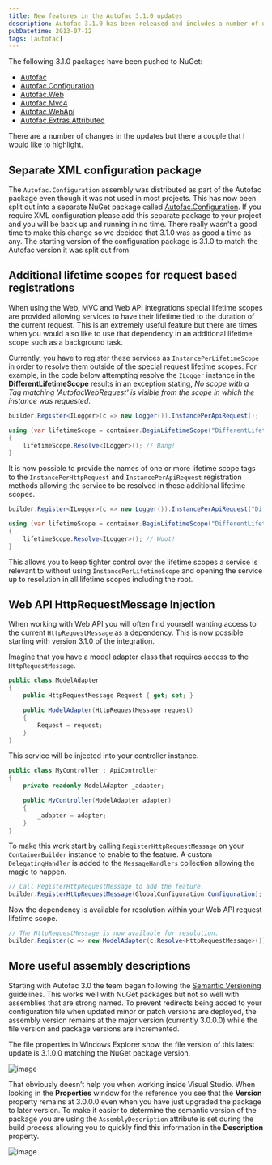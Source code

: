 ```yaml
---
title: New features in the Autofac 3.1.0 updates
description: Autofac 3.1.0 has been released and includes a number of updates, such as separate XML configuration packages, additional lifetime scopes for request based registrations, Web API HttpRequestMessage injection, and more useful assembly descriptions.
pubDatetime: 2013-07-12
tags: [autofac]
---
```


The following 3.1.0 packages have been pushed to NuGet:

- [Autofac](https://nuget.org/packages/Autofac)
- [Autofac.Configuration](https://nuget.org/packages/Autofac.Configuration)
- [Autofac.Web](https://nuget.org/packages/Autofac.Web)
- [Autofac.Mvc4](https://nuget.org/packages/Autofac.Mvc4)
- [Autofac.WebApi](https://nuget.org/packages/Autofac.WebApi)
- [Autofac.Extras.Attributed](https://nuget.org/packages/Autofac.Extras.Attributed)

There are a number of changes in the updates but there a couple that I would like to highlight.

## Separate XML configuration package

The `Autofac.Configuration` assembly was distributed as part of the Autofac package even though it was not used in most projects. This has now been split out into a separate NuGet package called [Autofac.Configuration](https://nuget.org/packages/Autofac.Configuration). If you require XML configuration please add this separate package to your project and you will be back up and running in no time. There really wasn’t a good time to make this change so we decided that 3.1.0 was as good a time as any. The starting version of the configuration package is 3.1.0 to match the Autofac version it was split out from.

## Additional lifetime scopes for request based registrations

When using the Web, MVC and Web API integrations special lifetime scopes are provided allowing services to have their lifetime tied to the duration of the current request. This is an extremely useful feature but there are times when you would also like to use that dependency in an additional lifetime scope such as a background task.

Currently, you have to register these services as `InstancePerLifetimeScope` in order to resolve them outside of the special request lifetime scopes. For example, in the code below attempting resolve the `ILogger` instance in the **DifferentLifetimeScope** results in an exception stating, _No scope with a Tag matching 'AutofacWebRequest' is visible from the scope in which the instance was requested_.

```csharp
builder.Register<ILogger>(c => new Logger()).InstancePerApiRequest();

using (var lifetimeScope = container.BeginLifetimeScope("DifferentLifetimeScope"))
{
    lifetimeScope.Resolve<ILogger>(); // Bang!
}
```

It is now possible to provide the names of one or more lifetime scope tags to the `InstancePerHttpRequest` and `InstancePerApiRequest` registration methods allowing the service to be resolved in those additional lifetime scopes.

```csharp
builder.Register<ILogger>(c => new Logger()).InstancePerApiRequest("DifferentLifetimeScope", "AnotherLifetimeScope");

using (var lifetimeScope = container.BeginLifetimeScope("DifferentLifetimeScope"))
{
    lifetimeScope.Resolve<ILogger>(); // Woot!
}
```

This allows you to keep tighter control over the lifetime scopes a service is relevant to without using `InstancePerLifetimeScope` and opening the service up to resolution in all lifetime scopes including the root.

## Web API HttpRequestMessage Injection

When working with Web API you will often find yourself wanting access to the current `HttpRequestMessage` as a dependency. This is now possible starting with version 3.1.0 of the integration.

Imagine that you have a model adapter class that requires access to the `HttpRequestMessage`.

```csharp
public class ModelAdapter
{
    public HttpRequestMessage Request { get; set; }

    public ModelAdapter(HttpRequestMessage request)
    {
        Request = request;
    }
}
```

This service will be injected into your controller instance.

```csharp
public class MyController : ApiController
{
    private readonly ModelAdapter _adapter;

    public MyController(ModelAdapter adapter)
    {
        _adapter = adapter;
    }
}
```

To make this work start by calling `RegisterHttpRequestMessage` on your `ContainerBuilder` instance to enable to the feature. A custom `DelegatingHandler` is added to the `MessageHandlers` collection allowing the magic to happen.

```csharp
// Call RegisterHttpRequestMessage to add the feature.
builder.RegisterHttpRequestMessage(GlobalConfiguration.Configuration);
```

Now the dependency is available for resolution within your Web API request lifetime scope.

```csharp
// The HttpRequestMessage is now available for resolution.
builder.Register(c => new ModelAdapter(c.Resolve<HttpRequestMessage>())).InstancePerApiRequest();
```

## More useful assembly descriptions

Starting with Autofac 3.0 the team began following the [Semantic Versioning](http://semver.org/) guidelines. This works well with NuGet packages but not so well with assemblies that are strong named. To prevent redirects being added to your configuration file when updated minor or patch versions are deployed, the assembly version remains at the major version (currently 3.0.0.0) while the file version and package versions are incremented.

The file properties in Windows Explorer show the file version of this latest update is 3.1.0.0 matching the NuGet package version.

![image](/images/blog/image_41.png "image")

That obviously doesn’t help you when working inside Visual Studio. When looking in the **Properties** window for the reference you see that the **Version** property remains at 3.0.0.0 even when you have just upgraded the package to later version. To make it easier to determine the semantic version of the package you are using the `AssemblyDescription` attribute is set during the build process allowing you to quickly find this information in the **Description** property.

![image](/images/blog/image_42.png "image")
